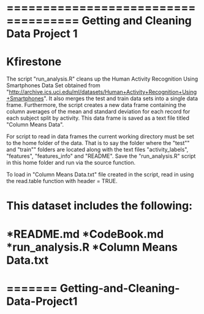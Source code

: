 ====================================
Getting and Cleaning Data Project 1
====================================
Kfirestone
====================================

The script "run_analysis.R" cleans up the Human Activity Recognition Using Smartphones Data Set obtained from         "http://archive.ics.uci.edu/ml/datasets/Human+Activity+Recognition+Using+Smartphones". It also merges the test and train data sets into a single data frame. Furthermore, the script creates a new data frame containing the column averages of the mean and standard deviation for each record for each subject split by activity. This data frame is saved as a text file titled "Column Means Data". 

For script to read in data frames the current working directory must be set to the home folder of the data. That is to say the folder where the "test"" and "train"" folders are located along with the text files "activity_labels", "features", "features_info" and "README". Save the "run_analysis.R" script in this home folder and run via the source function.

To load in "Column Means Data.txt" file created in the script, read in using the read.table function with header = TRUE.

This dataset includes the following:
====================================
*README.md
*CodeBook.md
*run_analysis.R
*Column Means Data.txt
====================================
=======
Getting-and-Cleaning-Data-Project1
==================================
